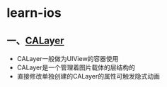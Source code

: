 # learn-ios

## 一、[CALayer](https://github.com/feeloc/learn-ios/blob/master/CALayer.md)
* CALayer一般做为UIView的容器使用
* CALayer是一个管理着图片载体的层结构的
* 直接修改单独创建的CALayer的属性可触发隐式动画
